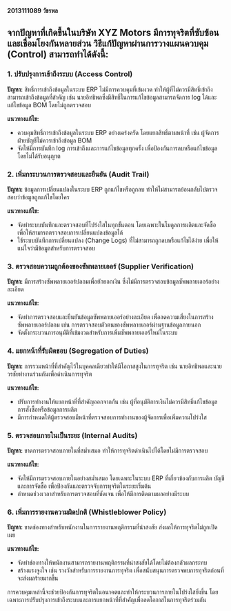 **2013111089 วัชรพล**

## จากปัญหาที่เกิดขึ้นในบริษัท XYZ Motors มีการทุจริตที่ซับซ้อนและเชื่อมโยงกันหลายส่วน วิธีแก้ปัญหาผ่านการวางแผนควบคุม (Control) สามารถทำได้ดังนี้:

### 1. ปรับปรุงการเข้าถึงระบบ (Access Control)

**ปัญหา:** สิทธิ์การเข้าถึงข้อมูลในระบบ ERP ไม่มีการควบคุมที่เข้มงวด ทำให้ผู้ที่ไม่ควรมีสิทธิ์เข้าถึงสามารถเข้าถึงข้อมูลที่สำคัญ เช่น นายอิทธิพลซึ่งมีสิทธิ์ในการแก้ไขข้อมูลสามารถจัดการ log ได้และแก้ไขข้อมูล BOM โดยไม่ถูกตรวจสอบ

**แนวทางแก้ไข:**
- ควบคุมสิทธิ์การเข้าถึงข้อมูลในระบบ ERP อย่างเคร่งครัด โดยแยกสิทธิ์ตามหน้าที่ เช่น ผู้จัดการฝ่ายบัญชีไม่ควรเข้าถึงข้อมูล BOM
- จัดให้มีการบันทึก log การเข้าถึงและการแก้ไขข้อมูลทุกครั้ง เพื่อป้องกันการลบหรือแก้ไขข้อมูลโดยไม่ได้รับอนุญาต

### 2. เพิ่มกระบวนการตรวจสอบและยืนยัน (Audit Trail)

**ปัญหา:** ข้อมูลการเปลี่ยนแปลงในระบบ ERP ถูกแก้ไขหรือถูกลบ ทำให้ไม่สามารถย้อนกลับไปตรวจสอบว่าข้อมูลถูกแก้ไขโดยใคร

**แนวทางแก้ไข:**
- จัดทำระบบบันทึกและตรวจสอบที่โปร่งใสในทุกขั้นตอน โดยเฉพาะในโมดูลการผลิตและจัดซื้อ เพื่อให้สามารถตรวจสอบการเปลี่ยนแปลงข้อมูลได้
- ใช้ระบบบันทึกการเปลี่ยนแปลง (Change Logs) ที่ไม่สามารถถูกลบหรือแก้ไขได้ง่าย เพื่อให้แน่ใจว่ามีข้อมูลสำหรับการตรวจสอบ

### 3. ตรวจสอบความถูกต้องของซัพพลายเออร์ (Supplier Verification)

**ปัญหา:** มีการสร้างซัพพลายเออร์ปลอมเพื่อยักยอกเงิน ซึ่งไม่มีการตรวจสอบข้อมูลซัพพลายเออร์อย่างละเอียด

**แนวทางแก้ไข:**
- จัดทำการตรวจสอบและยืนยันข้อมูลซัพพลายเออร์อย่างละเอียด เพื่อลดความเสี่ยงในการสร้างซัพพลายเออร์ปลอม เช่น การตรวจสอบตัวตนของซัพพลายเออร์ผ่านฐานข้อมูลภายนอก
- จัดตั้งกระบวนการอนุมัติที่เข้มงวดสำหรับการเพิ่มซัพพลายเออร์ใหม่ในระบบ

### 4. แยกหน้าที่รับผิดชอบ (Segregation of Duties)

**ปัญหา:** การรวมหน้าที่ที่สำคัญไว้ในบุคคลเดียวทำให้มีโอกาสสูงในการทุจริต เช่น นายอิทธิพลและนายวรชัยทำงานร่วมกันเพื่อดำเนินการทุจริต

**แนวทางแก้ไข:**
- ปรับการทำงานให้แยกหน้าที่ที่สำคัญออกจากกัน เช่น ผู้ที่อนุมัติการเงินไม่ควรมีสิทธิ์แก้ไขข้อมูลการสั่งซื้อหรือข้อมูลการผลิต
- มีการกำหนดให้ผู้ตรวจสอบมีหน้าที่ตรวจสอบการทำงานของผู้จัดการเพื่อเพิ่มความโปร่งใส

### 5. ตรวจสอบภายในเป็นระยะ (Internal Audits)

**ปัญหา:** ขาดการตรวจสอบภายในที่สม่ำเสมอ ทำให้การทุจริตดำเนินไปได้โดยไม่มีการตรวจสอบ

**แนวทางแก้ไข:**
- จัดให้มีการตรวจสอบภายในอย่างสม่ำเสมอ โดยเฉพาะในระบบ ERP ที่เกี่ยวข้องกับการผลิต บัญชี และการจัดซื้อ เพื่อป้องกันและตรวจจับการทุจริตในระยะเริ่มต้น
- กำหนดช่วงเวลาสำหรับการตรวจสอบที่ชัดเจน เพื่อให้มีการติดตามผลอย่างมีระบบ

### 6. เพิ่มการรายงานความผิดปกติ (Whistleblower Policy)

**ปัญหา:** ขาดช่องทางสำหรับพนักงานในการรายงานพฤติกรรมที่น่าสงสัย ส่งผลให้การทุจริตไม่ถูกเปิดเผย

**แนวทางแก้ไข:**
- จัดทำช่องทางให้พนักงานสามารถรายงานพฤติกรรมที่น่าสงสัยได้โดยไม่ต้องกลัวผลกระทบ
- สร้างแรงจูงใจ เช่น รางวัลสำหรับการรายงานการทุจริต เพื่อสนับสนุนการตรวจพบการทุจริตก่อนที่จะส่งผลร้ายมากขึ้น

การควบคุมเหล่านี้จะช่วยป้องกันการทุจริตในอนาคตและทำให้กระบวนการภายในโปร่งใสยิ่งขึ้น โดยเฉพาะการปรับปรุงการเข้าถึงระบบและการแยกหน้าที่ที่สำคัญเพื่อลดโอกาสในการทุจริตร่วมกัน
